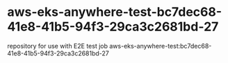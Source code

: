 # aws-eks-anywhere-test-bc7dec68-41e8-41b5-94f3-29ca3c2681bd-27
repository for use with E2E test job aws-eks-anywhere-test:bc7dec68-41e8-41b5-94f3-29ca3c2681bd-27
